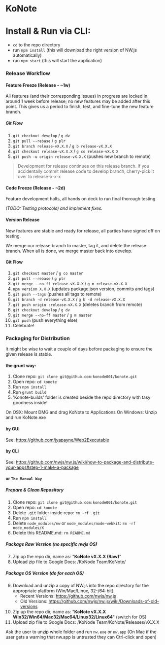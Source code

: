 # KoNote

# Install & Run via CLI:

-	`cd` to the repo directory
-	run `npm install` (this will download the right version of NW.js automatically)
-	run `npm start` (this will start the application)


### Release Workflow

#### Feature Freeze (Release - ~1w)

All features (and their corresponding issues) in progress are locked in around 1 week before release; no new features may be added after this point. This gives us a period to finish, test, and fine-tune the new feature branch.

##### Git Flow
1. `git checkout develop` / `g dv`
2. `git pull --rebase` / `g plr`
3. `git branch release-vX.X.X` / `g b release-vX.X.X`
4. `git checkout release-vX.X.X` / `g co release-vX.X.X`
5. `git push -u origin release-vX.X.X` (pushes new branch to remote)

> Development for release continues on this release branch.
> If you accidentally commit release code to develop branch, cherry-pick it over to release-x-x-x

#### Code Freeze (Release - ~2d)

Feature development halts, all hands on deck to run final thorough testing

*(TODO: Testing protocols) and implement fixes.*

#### Version Release

New features are stable and ready for release, all parties have signed off on testing.

We merge our release branch to master, tag it, and delete the release branch. When all is done, we merge master back into develop.

#### Git Flow
1. `git checkout master` / `g co master`
2. `git pull --rebase` / `g plr`
3. `git merge --no-ff release-vX.X.X` / `g m release-vX.X.X`
4. `npm version X.X.X` (updates package.json version, commits and tags)
5. `git push --tags` (pushes all tags to remote)
6. `git branch -d release-vX.X.X` / `g b -d release-vX.X.X`
7. `git push origin :release-vX.X.X` (deletes branch from remote)
8. `git checkout develop` / `g dv`
9. `git merge --no-ff master` / `g m master`
10. `git push` (push everything else)
11. Celebrate!

### Packaging for Distribution

It might be wise to wait a couple of days before packaging to ensure the given release is stable.

#### the grunt way:

1. Clone repo: `git clone git@github.com:konode001/konote.git`
2. Open repo: `cd konote`
3. Run `npm install`
4. Run `grunt build`
5. 'Konote-builds' folder is created beside the repo directory with tasy goodness inside!

On OSX: Mount DMG and drag KoNote to Applications
On Windows: Unzip and run KoNote.exe

#### by GUI

See: https://github.com/jyapayne/Web2Executable

#### by CLI

See: https://github.com/nwjs/nw.js/wiki/how-to-package-and-distribute-your-apps#step-1-make-a-package

#### or `The Manual Way`

##### Prepare & Clean Repository
1. Clone repo: `git clone git@github.com:konode001/konote.git`
2. Open repo: `cd konote`
3. Delete `.git` folder inside repo: `rm -rf .git`
4. Run `npm install`
5. Delete `node_modules/nw` or `node_modules/node-webkit`: `rm -rf node_modules/X`
6. Delete this README.md: `rm README.md`

##### Package Raw Version (no specific nwjs OS)
7. Zip up the repo dir, name as: "**KoNote vX.X.X (Raw)**"
8. Upload zip file to Google Docs: /KoNode Team/KoNote/

##### Package OS Version (do for each OS)
9. Download and unzip a copy of NW.js into the repo directory for the appropriate platform (Win/Mac/Linux, 32-/64-bit)
	- Recent Versions: https://github.com/nwjs/nw.js
	- Old Versions: https://github.com/nwjs/nw.js/wiki/Downloads-of-old-versions
10. Zip up the repo dir, name as: "**KoNote vX.X.X Win32/Win64/Mac32/Mac64/Linux32/Linux64**" (switch for OS)
11. Upload zip file to Google Docs: /KoNode Team/KoNote/Releases/vX.X.X

Ask the user to unzip whole folder and run `nw.exe` or `nw.app`
(On Mac if the user gets a warning that nw.app is untrusted they can Ctrl-click and open)

